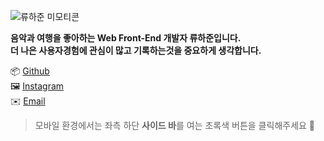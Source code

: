 ![류하준 미모티콘](https://oopy.lazyrockets.com/api/v2/notion/image?src=https%3A%2F%2Fs3-us-west-2.amazonaws.com%2Fsecure.notion-static.com%2Fd4bae8e9-e89e-41d9-9693-722d6721ac79%2F%E1%84%86%E1%85%B5%E1%84%86%E1%85%A9%E1%84%90%E1%85%B5%E1%84%8F%E1%85%A9%E1%86%AB.png&blockId=afa73117-a9cb-4976-9482-823fee85459b&width=256)

**음악과 여행을 좋아하는 Web Front-End 개발자 류하준입니다.**  
**더 나은 사용자경험에 관심이 많고 기록하는것을 중요하게 생각합니다.**

📦 [Github](https://github.com/HaJunRyu)  
🖼 [Instagram](https://www.instagram.com/lyu_gw)  
✉️ <a href="mailto:fbgkwns@gmail.com">Email</a>

> 모바일 환경에서는 좌측 하단 **사이드 바**를 여는 초록색 버튼을 클릭해주세요 🤠
